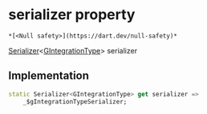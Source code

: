 


# serializer property




    *[<Null safety>](https://dart.dev/null-safety)*




[Serializer](https://pub.dev/documentation/built_value/8.1.4/serializer/Serializer-class.html)&lt;[GIntegrationType](../../third_party_yonomi_graphql_schema_schema.docs.schema.gql/GIntegrationType-class.md)> serializer
  







## Implementation

```dart
static Serializer<GIntegrationType> get serializer =>
    _$gIntegrationTypeSerializer;
```








